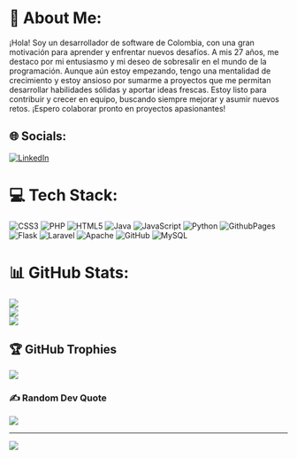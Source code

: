 # 💫 About Me:
¡Hola! Soy un desarrollador de software de Colombia, con una gran motivación para aprender y enfrentar nuevos desafíos. A mis 27 años, me destaco por mi entusiasmo y mi deseo de sobresalir en el mundo de la programación. Aunque aún estoy empezando, tengo una mentalidad de crecimiento y estoy ansioso por sumarme a proyectos que me permitan desarrollar habilidades sólidas y aportar ideas frescas. Estoy listo para contribuir y crecer en equipo, buscando siempre mejorar y asumir nuevos retos. ¡Espero colaborar pronto en proyectos apasionantes!


## 🌐 Socials:
[![LinkedIn](https://img.shields.io/badge/LinkedIn-%230077B5.svg?logo=linkedin&logoColor=white)](https://www.linkedin.com/in/jonattan-rincon-vega-b19956171/) 

# 💻 Tech Stack:
![CSS3](https://img.shields.io/badge/css3-%231572B6.svg?style=for-the-badge&logo=css3&logoColor=white) ![PHP](https://img.shields.io/badge/php-%23777BB4.svg?style=for-the-badge&logo=php&logoColor=white) ![HTML5](https://img.shields.io/badge/html5-%23E34F26.svg?style=for-the-badge&logo=html5&logoColor=white) ![Java](https://img.shields.io/badge/java-%23ED8B00.svg?style=for-the-badge&logo=openjdk&logoColor=white) ![JavaScript](https://img.shields.io/badge/javascript-%23323330.svg?style=for-the-badge&logo=javascript&logoColor=%23F7DF1E) ![Python](https://img.shields.io/badge/python-3670A0?style=for-the-badge&logo=python&logoColor=ffdd54) ![GithubPages](https://img.shields.io/badge/github%20pages-121013?style=for-the-badge&logo=github&logoColor=white) ![Flask](https://img.shields.io/badge/flask-%23000.svg?style=for-the-badge&logo=flask&logoColor=white) ![Laravel](https://img.shields.io/badge/laravel-%23FF2D20.svg?style=for-the-badge&logo=laravel&logoColor=white) ![Apache](https://img.shields.io/badge/apache-%23D42029.svg?style=for-the-badge&logo=apache&logoColor=white) ![GitHub](https://img.shields.io/badge/github-%23121011.svg?style=for-the-badge&logo=github&logoColor=white) ![MySQL](https://img.shields.io/badge/mysql-4479A1.svg?style=for-the-badge&logo=mysql&logoColor=white)
# 📊 GitHub Stats:
![](https://github-readme-stats.vercel.app/api?username=Jonattan9705&theme=dark&hide_border=false&include_all_commits=true&count_private=true)<br/>
![](https://github-readme-streak-stats.herokuapp.com/?user=Jonattan9705&theme=dark&hide_border=false)<br/>
![](https://github-readme-stats.vercel.app/api/top-langs/?username=Jonattan9705&theme=dark&hide_border=false&include_all_commits=true&count_private=true&layout=compact)

## 🏆 GitHub Trophies
![](https://github-profile-trophy.vercel.app/?username=Jonattan9705&theme=radical&no-frame=false&no-bg=true&margin-w=4)

### ✍️ Random Dev Quote
![](https://quotes-github-readme.vercel.app/api?type=vetical&theme=gruvbox)

---
[![](https://visitcount.itsvg.in/api?id=Jonattan9705&icon=0&color=0)](https://visitcount.itsvg.in)

<!-- Proudly created with GPRM ( https://gprm.itsvg.in ) -->
